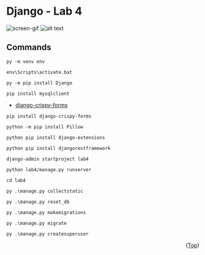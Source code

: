 # Django - Lab 4

![screen-gif](./Lab4.gif)
![alt text](./Lab4.PNG)

## Commands
```
py -m venv env
```
```
env\Scripts\activate.bat
```
```
py -m pip install Django
```
```
pip install mysqlclient
```
- [django-crispy-forms](https://simpleisbetterthancomplex.com/tutorial/2018/08/13/how-to-use-bootstrap-4-forms-with-django.html)
```
pip install django-crispy-forms
```
```
python -m pip install Pillow
```
```
python pip install django-extensions
```
```
python pip install djangorestframework
```
```
django-admin startproject lab4
```
```
python lab4/manage.py runserver
```
```
cd lab4
```
```
py .\manage.py collectstatic
```
```
py .\manage.py reset_db
```
```
py .\manage.py makemigrations
```
```
py .\manage.py migrate
```
```
py .\manage.py createsuperuser
```


<p align="right">(<a href="#top">Top</a>)</p>
